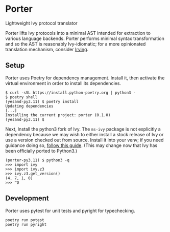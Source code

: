 # Porter

Lightweight Ivy protocol translator

Porter lifts Ivy protocols into a minimal AST intended for extraction to various
language backends. Porter performs minimal syntax transformation and so the AST
is reasonably Ivy-idiomatic; for a more opinionated translation mechanism,
consider [Irving](https://github.com/dijkstracula/irving).

## Setup

Porter uses Poetry for dependency management. Install it, then activate the virtual environment
in order to install its dependencies.

```
$ curl -sSL https://install.python-poetry.org | python3 -
$ poetry shell
(yesand-py3.11) $ poetry install
Updating dependencies
[...]
Installing the current project: porter (0.1.0)
(yesand-py3.11) $
```

Next, Install the python3 fork of Ivy. The `ms-ivy` package is not explicitly a dependency because we may wish to
either install a stock release of Ivy or use a version checked out from source.
Install it into your venv; if you need guidance doing
so, [follow this guide](https://www.cs.utexas.edu/~ntaylor/blog/ivy-venv-python3/).
(This may change now that Ivy has been officially ported to Python3.)

```
(porter-py3.11) $ python3 -q
>>> import ivy
>>> import ivy.z3
>>> ivy.z3.get_version()
(4, 7, 1, 0)
>>> ^D
```

## Development

Porter uses pytest for unit tests and pyright for typechecking.

```commandline
poetry run pytest
poetry run pyright
```